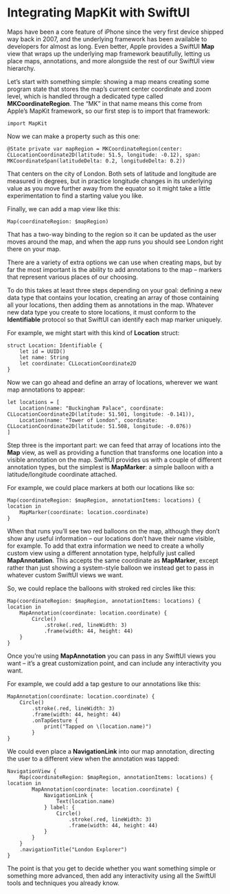 # Integrating MapKit with SwiftUI

Maps have been a core feature of iPhone since the very first device shipped way back in 2007, and the underlying framework has been available to developers for almost as long. Even better, Apple provides a SwiftUI **Map** view that wraps up the underlying map framework beautifully, letting us place maps, annotations, and more alongside the rest of our SwiftUI view hierarchy.

Let’s start with something simple: showing a map means creating some program state that stores the map’s current center coordinate and zoom level, which is handled through a dedicated type called **MKCoordinateRegion**. The “MK” in that name means this come from Apple’s MapKit framework, so our first step is to import that framework:
```
import MapKit 
```
Now we can make a property such as this one:
```
@State private var mapRegion = MKCoordinateRegion(center: CLLocationCoordinate2D(latitude: 51.5, longitude: -0.12), span: MKCoordinateSpan(latitudeDelta: 0.2, longitudeDelta: 0.2))
```
That centers on the city of London. Both sets of latitude and longitude are measured in degrees, but in practice longitude changes in its underlying value as you move further away from the equator so it might take a little experimentation to find a starting value you like.

Finally, we can add a map view like this:
```
Map(coordinateRegion: $mapRegion)
```
That has a two-way binding to the region so it can be updated as the user moves around the map, and when the app runs you should see London right there on your map.

There are a variety of extra options we can use when creating maps, but by far the most important is the ability to add annotations to the map – markers that represent various places of our choosing.

To do this takes at least three steps depending on your goal: defining a new data type that contains your location, creating an array of those containing all your locations, then adding them as annotations in the map. Whatever new data type you create to store locations, it must conform to the **Identifiable** protocol so that SwiftUI can identify each map marker uniquely.

For example, we might start with this kind of **Location** struct:
```
struct Location: Identifiable {
    let id = UUID()
    let name: String
    let coordinate: CLLocationCoordinate2D
}
```
Now we can go ahead and define an array of locations, wherever we want map annotations to appear:
```
let locations = [
    Location(name: "Buckingham Palace", coordinate: CLLocationCoordinate2D(latitude: 51.501, longitude: -0.141)),
    Location(name: "Tower of London", coordinate: CLLocationCoordinate2D(latitude: 51.508, longitude: -0.076))
]
```
Step three is the important part: we can feed that array of locations into the **Map** view, as well as providing a function that transforms one location into a visible annotation on the map. SwiftUI provides us with a couple of different annotation types, but the simplest is **MapMarker**: a simple balloon with a latitude/longitude coordinate attached.

For example, we could place markers at both our locations like so:
```
Map(coordinateRegion: $mapRegion, annotationItems: locations) { location in
    MapMarker(coordinate: location.coordinate)
}
```
When that runs you’ll see two red balloons on the map, although they don’t show any useful information – our locations don’t have their name visible, for example. To add that extra information we need to create a wholly custom view using a different annotation type, helpfully just called **MapAnnotation**. This accepts the same coordinate as **MapMarker**, except rather than just showing a system-style balloon we instead get to pass in whatever custom SwiftUI views we want.

So, we could replace the balloons with stroked red circles like this:
```
Map(coordinateRegion: $mapRegion, annotationItems: locations) { location in
    MapAnnotation(coordinate: location.coordinate) {
        Circle()
            .stroke(.red, lineWidth: 3)
            .frame(width: 44, height: 44)
    }
}
```
Once you’re using **MapAnnotation** you can pass in any SwiftUI views you want – it’s a great customization point, and can include any interactivity you want.

For example, we could add a tap gesture to our annotations like this:
```
MapAnnotation(coordinate: location.coordinate) {
    Circle()
        .stroke(.red, lineWidth: 3)
        .frame(width: 44, height: 44)
        .onTapGesture {
            print("Tapped on \(location.name)")
        }
}
```
We could even place a **NavigationLink** into our map annotation, directing the user to a different view when the annotation was tapped:
```
NavigationView {
    Map(coordinateRegion: $mapRegion, annotationItems: locations) { location in
        MapAnnotation(coordinate: location.coordinate) {
            NavigationLink {
                Text(location.name)
            } label: {
                Circle()
                    .stroke(.red, lineWidth: 3)
                    .frame(width: 44, height: 44)
            }
        }
    }
    .navigationTitle("London Explorer")
}
```
The point is that you get to decide whether you want something simple or something more advanced, then add any interactivity using all the SwiftUI tools and techniques you already know.

